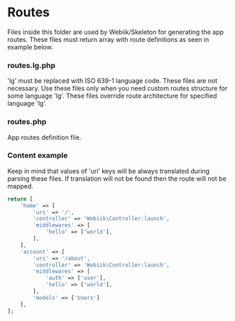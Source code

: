 # Routes
Files inside this folder are used by Webiik/Skeleton for generating the app routes. These files must return array with route definitions as seen in example below.

### routes.lg.php
'lg' must be replaced with ISO 639-1 language code. These files are not necessary. Use these files only when you need custom routes structure for some language 'lg'. These files override route architecture for specified language 'lg'.

### routes.php
App routes definition file. 

### Content example
Keep in mind that values of 'uri' keys will be always translated during parsing these files. If translation will not be found then the route will not be mapped.
```php
return [
    'home' => [
        'uri' => '/',
        'controller' => 'Webiik\Controller:launch',
        'middlewares' => [
            'hello' => ['world'],
        ],
    ],
    'account' => [
        'uri' => '/about',
        'controller' => 'Webiik\Controller:launch',
        'middlewares' => [
            'auth' => ['user'],
            'hello' => ['world'],
        ],
        'models' => ['Users']
    ],
];
```